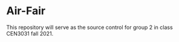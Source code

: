 # Air-Fair
This repository will serve as the source control for group 2 in class CEN3031 fall 2021.
